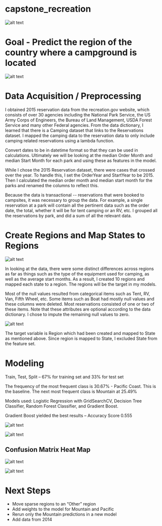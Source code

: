 # capstone_recreation
![alt text](https://raw.github.com/smandel2/capstone_recreation/master/images/tent_in_desert.jpg)

# Goal - Predict the region of the country where a campground is located

![alt text](https://raw.github.com/smandel2/capstone_recreation/master/images/florida_rv.png)

# Data Acquisition / Preprocessing

I obtained 2015 reservation data from the recreation.gov website, which consists of over 30 agencies including the National Park Service, the US Army Corps of Engineers, the Bureau of Land Management, USDA Forest Service and many other Federal agencies. From the data dictionary, I learned that there is a Camping dataset that links to the Reservations dataset. I mapped the camping data to the reservation data to only include camping related reservations using a lambda function.

Convert dates to be in datetime format so that they can be used in calculations. Ultimately we will be looking at the median Order Month and median Start Month for each park and using these as features in the model.

While I chose the 2015 Reservation dataset, there were cases that crossed over the year. To handle this, I set the OrderYear and StartYear to be 2015. Then I calculated the median order month and median start month for the parks and renamed the columns to reflect this.

Because the data is transactional -- reservations that were booked to campsites, it was necessary to group the data. For example, a single reservation at a park will contain all the pertinent data such as the order date, the total, whether it will be for tent camping or an RV, etc. I grouped all the reservations by park, and did a sum of all the relevant data.

# Create Regions and Map States to Regions

![alt text](https://raw.github.com/smandel2/capstone_recreation/master/images/region_map.jpg)

In looking at the data, there were some distinct differences across regions as far as things such as the type of the equipment used for camping, as well as the average start months. As a result, I created 10 regions and mapped each state to a region. The regions will be the target in my models.

Most of the null values resulted from categorical items such as Tent, RV, Van, Fifth Wheel, etc. Some items such as Boat had mostly null values and these columns were deleted. Most reservations consisted of one or two of these items. Note that these attributes are optional according to the data dictionary. I chose to impute the remaining null values to zero.

![alt text](https://raw.github.com/smandel2/capstone_recreation/master/images/maps.jpg)

The target variable is Region which had been created and mapped to State as mentioned above. Since region is mapped to State, I excluded State from the feature set.

# Modeling

Train, Test, Split – 67% for training set  and 33% for test set

The frequency of the most frequent class is 30.67% - Pacific Coast. This is the baseline. The next most frequent class is Mountain at 25.49%

Models used: Logistic Regression with GridSearchCV, Decision Tree Classifier, Random Forest Classifier, and Gradient Boost.

Gradient Boost yielded the best results – Accuracy Score 0.555

![alt text](https://raw.github.com/smandel2/capstone_recreation/master/images/feature_imp_gb.jpg)

![alt text](https://raw.github.com/smandel2/capstone_recreation/master/images/confusion_matrix_gb.png)


## Confusion Matrix Heat Map

![alt text](https://raw.github.com/smandel2/capstone_recreation/master/images/heat_map_cm.png)

![alt text](https://raw.github.com/smandel2/capstone_recreation/master/images/class_rep_gb.png)

# Next Steps

* Move sparse regions to an “Other” region
* Add weights to the model for Mountain and Pacific
* Rerun only the Mountain predictions in a new model
* Add data from 2014
